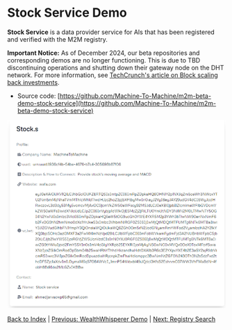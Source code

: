 # Stock Service Demo

**Stock Service** is a data provider service for AIs that has been registered and verified with the M2M registry.

**Important Notice:** As of December 2024, our beta repositories and corresponding demos are no longer functioning. This is due to TBD discontinuing operations and shutting down their gateway node on the DHT network. For more information, see [TechCrunch's article on Block scaling back investments](https://techcrunch.com/2024/11/07/block-scales-back-tidal-investment-and-shutters-tbd-in-favor-of-bitcoin-mining/).

<!-- * Profile URL: [https://machinetomachine.ai/profile?name=Stock.s](https://machinetomachine.ai/profile?name=Stock.s)  -->
* Source code: [https://github.com/Machine-To-Machine/m2m-beta-demo-stock-service](https://github.com/Machine-To-Machine/m2m-beta-demo-stock-service)

![Stock Service Profile](../images/stock_profile.png)

[Back to Index](../index.md) | [Previous: WealthWhisperer Demo](./wealthWhisperer_demo.md) | [Next: Registry Search](./registry_search.md)
